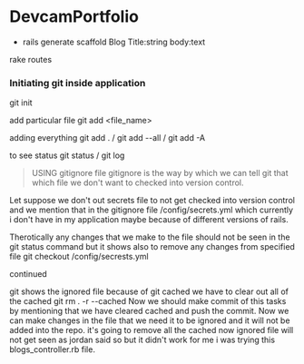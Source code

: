 # DevcamPortfolio
- rails generate scaffold Blog Title:string body:text

rake routes


### Initiating git inside application
 git init

 add particular file
	git add <file_name>
	
adding everything 
	git add . / git add --all / git add -A
	
to see status
	git status / git log
	

> USING gitignore file
 gitignore is the way by which we can tell git that which file we don't want to checked into version control.

Let suppose we don't out secrets file to not get checked into version control and we mention that in the gitignore file 
/config/secrets.yml  which currently i don't have in my application maybe because of different versions of rails.

Therotically any changes that we make to the file should not be seen in the git status command but it shows 
also to remove any changes from specified file
 git checkout /config/secrests.yml

continued 

git shows the ignored file because of git cached we have to clear out all of the cached
git rm . -r --cached
Now we should make commit of this tasks by mentioning that we have cleared cached and push the commit.
Now we can make changes in the file that we need it to be ignored and it will not be added into the repo.
it's going to remove all the cached now ignored file will not get seen as jordan said so but it didn't work for me i was trying this blogs_controller.rb file.






